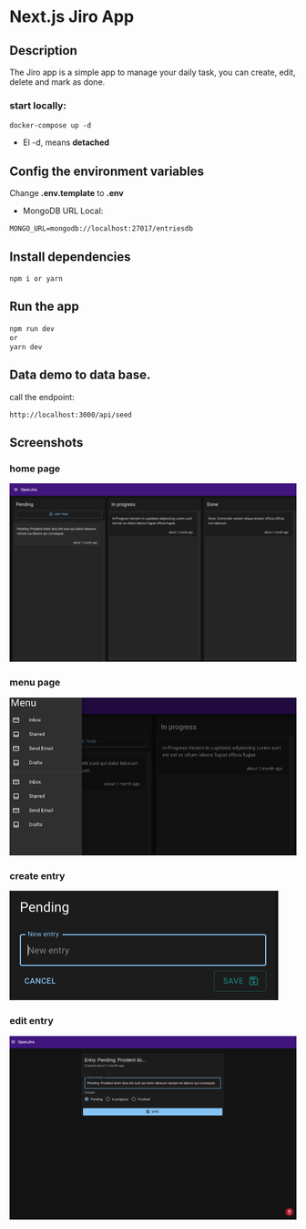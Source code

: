 # Next.js Jiro App

## Description

The Jiro app is a simple app to manage your daily task, you can create, edit, delete and mark as done.

### start locally:

```
docker-compose up -d
```

- El -d, means **detached**

## Config the environment variables

Change **.env.template** to **.env**

- MongoDB URL Local:

```
MONGO_URL=mongodb://localhost:27017/entriesdb
```

## Install dependencies

```
npm i or yarn
```

## Run the app

```
npm run dev
or
yarn dev
```

## Data demo to data base.

call the endpoint:

```
http://localhost:3000/api/seed
```

## Screenshots

### home page

<img  src="./assets/img/main.png" alt="image demo of the Jiro app"/>

### menu page

<img  src="./assets/img/menu.png" alt="image demo of the Jiro app"/>

### create entry

<img  src="./assets/img/create-entry.png" alt="image demo of the Jiro app"/>

### edit entry

<img  src="./assets/img/entry-page.png" alt="image demo of the Jiro app"/>
